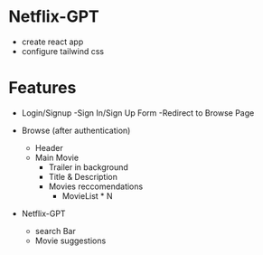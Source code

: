 # Netflix-GPT

- create react app
- configure tailwind css

# Features

- Login/Signup
    -Sign In/Sign Up Form
    -Redirect to Browse Page

- Browse (after authentication)
    - Header
    - Main Movie
        - Trailer in background
        - Title & Description
        - Movies reccomendations
            - MovieList * N
- Netflix-GPT
    - search Bar
    - Movie suggestions